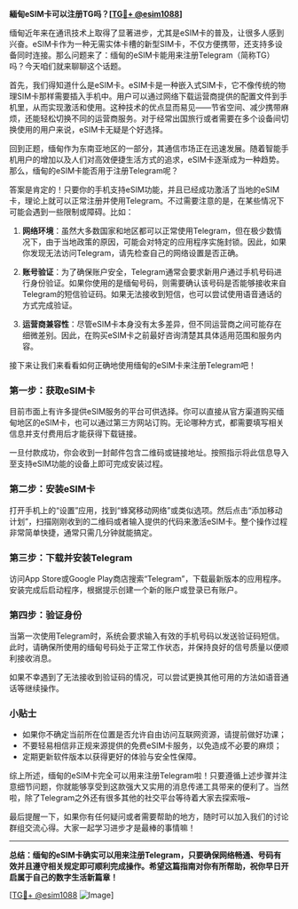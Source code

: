 **緬甸eSIM卡可以注册TG吗？[[TG💪+ @esim1088](https://t.me/s/esim1088)]**

缅甸近年来在通讯技术上取得了显著进步，尤其是eSIM卡的普及，让很多人感到兴奋。eSIM卡作为一种无需实体卡槽的新型SIM卡，不仅方便携带，还支持多设备同时连接。那么问题来了：缅甸的eSIM卡能用来注册Telegram（简称TG）吗？今天咱们就来聊聊这个话题。

首先，我们得知道什么是eSIM卡。eSIM卡是一种嵌入式SIM卡，它不像传统的物理SIM卡那样需要插入手机中。用户可以通过网络下载运营商提供的配置文件到手机里，从而实现激活和使用。这种技术的优点显而易见——节省空间、减少携带麻烦，还能轻松切换不同的运营商服务。对于经常出国旅行或者需要在多个设备间切换使用的用户来说，eSIM卡无疑是个好选择。

回到正题，缅甸作为东南亚地区的一部分，其通信市场正在迅速发展。随着智能手机用户的增加以及人们对高效便捷生活方式的追求，eSIM卡逐渐成为一种趋势。那么，缅甸的eSIM卡能否用于注册Telegram呢？

答案是肯定的！只要你的手机支持eSIM功能，并且已经成功激活了当地的eSIM卡，理论上就可以正常注册并使用Telegram。不过需要注意的是，在某些情况下可能会遇到一些限制或障碍。比如：

1. **网络环境**：虽然大多数国家和地区都可以正常使用Telegram，但在极少数情况下，由于当地政策的原因，可能会对特定的应用程序实施封锁。因此，如果你发现无法访问Telegram，请先检查自己的网络设置是否正确。
   
2. **账号验证**：为了确保账户安全，Telegram通常会要求新用户通过手机号码进行身份验证。如果你使用的是缅甸号码，则需要确认该号码是否能够接收来自Telegram的短信验证码。如果无法接收到短信，也可以尝试使用语音通话的方式完成验证。

3. **运营商兼容性**：尽管eSIM卡本身没有太多差异，但不同运营商之间可能存在细微差别。因此，在购买eSIM卡之前最好咨询清楚其具体适用范围和服务内容。

接下来让我们来看看如何正确地使用缅甸的eSIM卡来注册Telegram吧！

### 第一步：获取eSIM卡

目前市面上有许多提供eSIM服务的平台可供选择。你可以直接从官方渠道购买缅甸地区的eSIM卡，也可以通过第三方网站订购。无论哪种方式，都需要填写相关信息并支付费用后才能获得下载链接。

一旦付款成功，你会收到一封邮件包含二维码或链接地址。按照指示将此信息导入至支持eSIM功能的设备上即可完成安装过程。

### 第二步：安装eSIM卡

打开手机上的“设置”应用，找到“蜂窝移动网络”或类似选项。然后点击“添加移动计划”，扫描刚刚收到的二维码或者输入提供的代码来激活eSIM卡。整个操作过程非常简单快捷，通常只需几分钟就能搞定。

### 第三步：下载并安装Telegram

访问App Store或Google Play商店搜索“Telegram”，下载最新版本的应用程序。安装完成后启动程序，根据提示创建一个新的账户或登录已有账户。

### 第四步：验证身份

当第一次使用Telegram时，系统会要求输入有效的手机号码以发送验证码短信。此时，请确保所使用的缅甸号码处于正常工作状态，并保持良好的信号质量以便顺利接收消息。

如果不幸遇到了无法接收到验证码的情况，可以尝试更换其他可用的方法如语音通话等继续操作。

### 小贴士

- 如果你不确定当前所在位置是否允许自由访问互联网资源，请提前做好功课；
- 不要轻易相信非正规来源提供的免费eSIM卡服务，以免造成不必要的麻烦；
- 定期更新软件版本以获得更好的体验与安全性保障。

综上所述，缅甸的eSIM卡完全可以用来注册Telegram啦！只要遵循上述步骤并注意细节问题，你就能够享受到这款强大又实用的消息传递工具带来的便利了。当然啦，除了Telegram之外还有很多其他的社交平台等待着大家去探索哦~

最后提醒一下，如果你有任何疑问或者需要帮助的地方，随时可以加入我们的讨论群组交流心得。大家一起学习进步才是最棒的事情嘛！

---

**总结：缅甸的eSIM卡确实可以用来注册Telegram，只要确保网络畅通、号码有效并且遵守相关规定即可顺利完成操作。希望这篇指南对你有所帮助，祝你早日开启属于自己的数字生活新篇章！**

[[TG💪+ @esim1088](https://t.me/s/esim1088) ![Image](https://i.postimg.cc/4NQfJmqS/Snipaste-2025-05-13-00-14-12.png)]